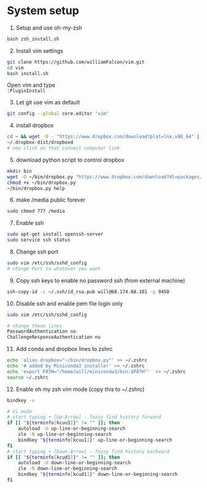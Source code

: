 # System setup
1. Setup and use oh-my-zsh
```bash    
bash zsh_install.sh
```    

2. Install vim settings    
```bash.sh
git clone https://github.com/williamFalcon/vim.git
cd vim
bash install.sh 
```   
Open vim and type   
```:PluginInstall```
    
3. Let git use vim as default    
```bash    
git config --global core.editor "vim"    
```    


4. install dropbox   
```bash
cd ~ && wget -O - "https://www.dropbox.com/download?plat=lnx.x86_64" | tar xzf -
~/.dropbox-dist/dropboxd   
# now click on that connect computer link
```   
5. download python script to control dropbox   
```bash   
mkdir bin
wget -O ~/bin/dropbox.py "https://www.dropbox.com/download?dl=packages/dropbox.py"
chmod +x ~/bin/dropbox.py
~/bin/dropbox.py help

```   

6. make /media public forever   
```bash
sudo chmod 777 /media
```   

7. Enable ssh    
```bash    
sudo apt-get install openssh-server    
sudo service ssh status
```   
8. Change ssh port   
```bash    
sudo vim /etc/ssh/sshd_config   
# change Port to whatever you want   
```    

9. Copy ssh keys to enable no password ssh (from external machine)      
```bash   
ssh-copy-id -i ~/.ssh/id_rsa.pub will@68.174.68.101 -p 9450
```    

10. Disable ssh and enable pem file login only    
```bash    
sudo vim /etc/ssh/sshd_config   

# change these lines
PasswordAuthentication no
ChallengeResponseAuthentication no
```   

11. Add conda and dropbox lines to zshrc    
```bash    
echo 'alias dropbox="~/bin/dropbox.py"' >> ~/.zshrc
echo '# added by Miniconda3 installer' >> ~/.zshrc
echo 'export PATH="/home/will/miniconda3/bin:$PATH"'  >> ~/.zshrc    
source ~/.zshrc
```    

12. Enable oh my zsh vim mode (copy this to ~/.zshrc)   
```bash   
bindkey -v

# Vi mode
# start typing + [Up-Arrow] - fuzzy find history forward
if [[ "${terminfo[kcuu1]}" != "" ]]; then
	autoload -U up-line-or-beginning-search
	zle -N up-line-or-beginning-search
	bindkey "${terminfo[kcuu1]}" up-line-or-beginning-search
fi
# start typing + [Down-Arrow] - fuzzy find history backward
if [[ "${terminfo[kcud1]}" != "" ]]; then
	autoload -U down-line-or-beginning-search
	zle -N down-line-or-beginning-search
	bindkey "${terminfo[kcud1]}" down-line-or-beginning-search
fi
```
